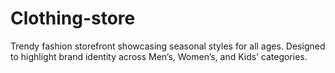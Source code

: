 # Clothing-store
Trendy fashion storefront showcasing seasonal styles for all ages. Designed to highlight brand identity across Men’s, Women’s, and Kids’ categories.
